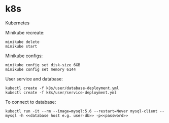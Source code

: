 # k8s
Kubernetes

Minikube recreate:
```
minikube delete
minikube start

```

Minikube configs:
```
minikube config set disk-size 6GB
minikube config set memory 6144
```

User service and database:
```
kubectl create -f k8s/user/database-deployment.yml
kubectl create -f k8s/user/service-deployment.yml
```

To connect to database:
```
kubectl run -it --rm --image=mysql:5.6 --restart=Never mysql-client -- mysql -h <<database host e.g. user-db>> -p<<password>>
```

